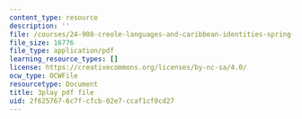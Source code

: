 ```yaml
---
content_type: resource
description: ''
file: /courses/24-908-creole-languages-and-caribbean-identities-spring-2017/2f6257676c7fcfcb02e7ccaf1cf0cd27_3WrHSdaC9-A.pdf
file_size: 16776
file_type: application/pdf
learning_resource_types: []
license: https://creativecommons.org/licenses/by-nc-sa/4.0/
ocw_type: OCWFile
resourcetype: Document
title: 3play pdf file
uid: 2f625767-6c7f-cfcb-02e7-ccaf1cf0cd27
---
```

